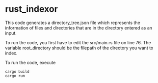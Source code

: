 # rust_indexor

This code generates a directory_tree.json file which represents the information of files and directories that are in the directory entered as an input.

To run the code, you first have to edit the src/main.rs file on line 76. The variable root_directory should be the filepath of the directory you want to index.

To run the code, execute
```
cargo build
cargo run
```